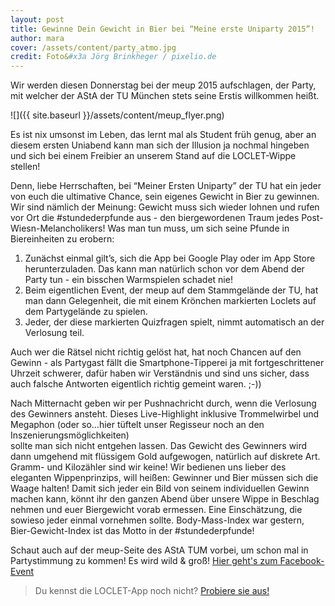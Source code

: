 ```yaml
---
layout: post
title: Gewinne Dein Gewicht in Bier bei “Meine erste Uniparty 2015”!
author: mara
cover: /assets/content/party_atmo.jpg
credit: Foto&#x3a Jörg Brinkheger / pixelio.de
---
```


Wir werden diesen Donnerstag bei der meup 2015 aufschlagen, der Party, mit welcher der AStA der TU München stets 
seine Erstis willkommen heißt.

![]({{ site.baseurl }}/assets/content/meup_flyer.png)

Es ist nix umsonst im Leben, das lernt mal als Student früh genug, aber an diesem 
ersten Uniabend kann man sich der Illusion ja nochmal hingeben und sich bei einem Freibier an unserem Stand auf die 
LOCLET-Wippe stellen!

Denn, liebe Herrschaften, bei “Meiner Ersten Uniparty” der TU hat ein jeder von euch die ultimative Chance, sein 
eigenes Gewicht in Bier zu gewinnen. Wir sind nämlich der Meinung: Gewicht muss sich wieder lohnen und rufen vor Ort 
die #stundederpfunde aus - den biergewordenen Traum jedes Post-Wiesn-Melancholikers! Was man tun muss, um sich seine 
Pfunde in Biereinheiten zu erobern:

1. Zunächst einmal gilt’s, sich die App bei Google Play oder im App Store herunterzuladen. Das kann man natürlich 
schon vor dem Abend der Party tun - ein bisschen Warmspielen schadet nie!
2. Beim eigentlichen Event, der meup auf dem Stammgelände der TU, hat man dann Gelegenheit, die mit einem Krönchen 
markierten Loclets auf dem Partygelände zu spielen.
3. Jeder, der diese markierten Quizfragen spielt, nimmt automatisch an der Verlosung teil.

Auch wer die Rätsel nicht richtig gelöst hat, hat noch Chancen auf den Gewinn - als Partygast fällt die 
Smartphone-Tipperei ja mit fortgeschrittener Uhrzeit schwerer, dafür haben wir Verständnis und sind uns sicher, dass
auch falsche Antworten eigentlich richtig gemeint waren. ;-))

Nach Mitternacht geben wir per Pushnachricht durch, wenn die Verlosung des Gewinners ansteht. Dieses Live-Highlight 
inklusive Trommelwirbel und Megaphon (oder so…hier tüftelt unser Regisseur noch an den Inszenierungsmöglichkeiten)  
sollte man sich nicht entgehen lassen. Das Gewicht des Gewinners wird dann umgehend mit flüssigem Gold aufgewogen, 
natürlich auf diskrete Art. Gramm- und Kilozähler sind wir keine! Wir bedienen uns lieber des eleganten 
Wippenprinzips, will heißen: Gewinner und Bier müssen sich die Waage halten! Damit sich jeder ein Bild von seinem 
individuellen Gewinn machen kann, könnt ihr den ganzen Abend über unsere Wippe in Beschlag nehmen und euer 
Biergewicht vorab ermessen. Eine Einschätzung, die sowieso jeder einmal vornehmen sollte. Body-Mass-Index war 
gestern, Bier-Gewicht-Index ist das Motto in der #stundederpfunde!

Schaut auch auf der meup-Seite des AStA TUM vorbei, um schon mal in Partystimmung zu kommen! Es wird wild & groß! 
[Hier geht's zum Facebook-Event](https://www.facebook.com/events/796208933823696/)

> Du kennst die LOCLET-App noch nicht? [Probiere sie aus!](https://app.adjust.com/88pyo9?fallback=http%3A%2F%2Fapp.loclet.com)